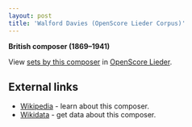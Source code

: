 ```yaml
---
layout: post
title: 'Walford Davies (OpenScore Lieder Corpus)'
---
```


__British composer (1869–1941)__

View [sets by this composer] in [OpenScore Lieder].

[sets by this composer]: https://musescore.com/openscore-lieder-corpus/sets?order=title&text=Davies,+Walford
[OpenScore Lieder]: https://musescore.com/openscore-lieder-corpus

## External links

- [Wikipedia] - learn about this composer.
- [Wikidata] - get data about this composer.

[Wikipedia]: https://en.wikipedia.org/wiki/Walford_Davies
[Wikidata]: https://www.wikidata.org/wiki/Q3131948
